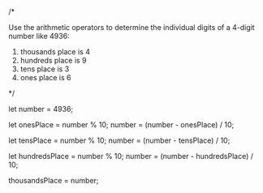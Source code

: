 /*

Use the arithmetic operators to determine the individual digits of a 4-digit number like 4936:

1) thousands place is 4
2) hundreds place is 9
3) tens place is 3
4) ones place is 6

*/

let number = 4936;

let onesPlace = number % 10;
number = (number - onesPlace) / 10;

let tensPlace = number % 10;
number = (number - tensPlace) / 10;

let hundredsPlace = number % 10; 
number = (number - hundredsPlace) / 10; 

thousandsPlace = number;